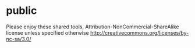 # public
Please enjoy these shared tools,  Attribution-NonCommercial-ShareAlike license unless specified otherwise  http://creativecommons.org/licenses/by-nc-sa/3.0/
 
